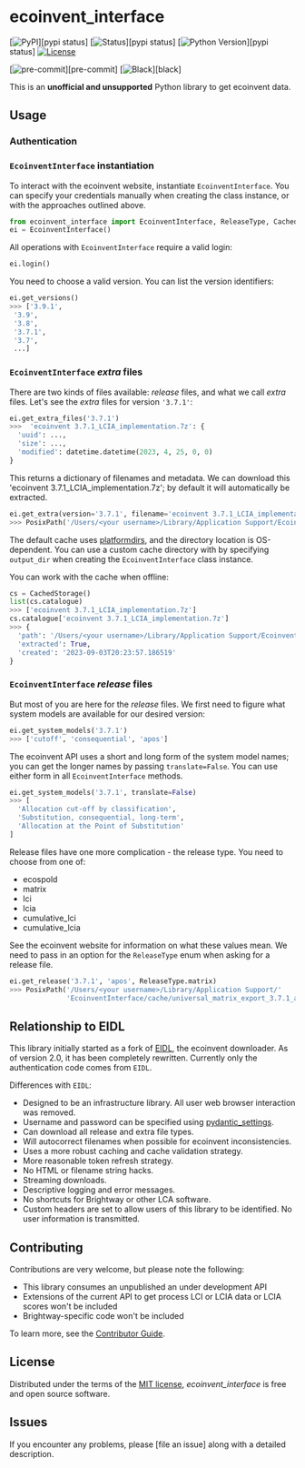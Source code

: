 # ecoinvent_interface

[![PyPI](https://img.shields.io/pypi/v/ecoinvent_interface.svg)][pypi status]
[![Status](https://img.shields.io/pypi/status/ecoinvent_interface.svg)][pypi status]
[![Python Version](https://img.shields.io/pypi/pyversions/ecoinvent_interface)][pypi status]
[![License](https://img.shields.io/pypi/l/ecoinvent_interface)][license]

[![pre-commit](https://img.shields.io/badge/pre--commit-enabled-brightgreen?logo=pre-commit&logoColor=white)][pre-commit]
[![Black](https://img.shields.io/badge/code%20style-black-000000.svg)][black]

This is an **unofficial and unsupported** Python library to get ecoinvent data.

## Usage

### Authentication

### `EcoinventInterface` instantiation

To interact with the ecoinvent website, instantiate `EcoinventInterface`. You can specify your credentials manually when creating the class instance, or with the approaches outlined above.

```python
from ecoinvent_interface import EcoinventInterface, ReleaseType, CachedStorage
ei = EcoinventInterface()
```

All operations with `EcoinventInterface` require a valid login:

```python
ei.login()
```

You need to choose a valid version. You can list the version identifiers:

```python
ei.get_versions()
>>> ['3.9.1',
 '3.9',
 '3.8',
 '3.7.1',
 '3.7',
 ...]
```

### `EcoinventInterface` *extra* files

There are two kinds of files available: *release* files, and what we call *extra* files. Let's see the *extra* files for version `'3.7.1'`:

```python
ei.get_extra_files('3.7.1')
>>>  'ecoinvent 3.7.1_LCIA_implementation.7z': {
  'uuid': ...,
  'size': ...,
  'modified': datetime.datetime(2023, 4, 25, 0, 0)
}
```

This returns a dictionary of filenames and metadata. We can download this 'ecoinvent 3.7.1_LCIA_implementation.7z'; by default it will automatically be extracted.


```python
ei.get_extra(version='3.7.1', filename='ecoinvent 3.7.1_LCIA_implementation.7z')
>>> PosixPath('/Users/<your username>/Library/Application Support/EcoinventInterface/cache/ecoinvent 3.7.1_LCIA_implementation')
```

The default cache uses [platformdirs](https://platformdirs.readthedocs.io/en/latest/), and the directory location is OS-dependent. You can use a custom cache directory with by specifying `output_dir` when creating the `EcoinventInterface` class instance.

You can work with the cache when offline:

```python
cs = CachedStorage()
list(cs.catalogue)
>>> ['ecoinvent 3.7.1_LCIA_implementation.7z']
cs.catalogue['ecoinvent 3.7.1_LCIA_implementation.7z']
>>> {
  'path': '/Users/<your username>/Library/Application Support/EcoinventInterface/cache/ecoinvent 3.7.1_LCIA_implementation',
  'extracted': True,
  'created': '2023-09-03T20:23:57.186519'
}
```

### `EcoinventInterface` *release* files

But most of you are here for the *release* files. We first need to figure what system models are available for our desired version:

```python
ei.get_system_models('3.7.1')
>>> ['cutoff', 'consequential', 'apos']
```

The ecoinvent API uses a short and long form of the system model names; you can get the longer names by passing `translate=False`. You can use either form in all `EcoinventInterface` methods.

```python
ei.get_system_models('3.7.1', translate=False)
>>> [
  'Allocation cut-off by classification',
  'Substitution, consequential, long-term',
  'Allocation at the Point of Substitution'
]
```

Release files have one more complication - the release type. You need to choose from one of:

* ecospold
* matrix
* lci
* lcia
* cumulative_lci
* cumulative_lcia

See the ecoinvent website for information on what these values mean. We need to pass in an option for the `ReleaseType` enum when asking for a release file.

```python
ei.get_release('3.7.1', 'apos', ReleaseType.matrix)
>>> PosixPath('/Users/<your username>/Library/Application Support/'
              'EcoinventInterface/cache/universal_matrix_export_3.7.1_apos')
```

## Relationship to EIDL

This library initially started as a fork of [EIDL](https://github.com/haasad/EcoInventDownLoader), the ecoinvent downloader. As of version 2.0, it has been completely rewritten. Currently only the authentication code comes from `EIDL`.

Differences with `EIDL`:

* Designed to be an infrastructure library. All user web browser interaction was removed.
* Username and password can be specified using [pydantic_settings](https://docs.pydantic.dev/latest/usage/pydantic_settings/).
* Can download all release and extra file types.
* Will autocorrect filenames when possible for ecoinvent inconsistencies.
* Uses a more robust caching and cache validation strategy.
* More reasonable token refresh strategy.
* No HTML or filename string hacks.
* Streaming downloads.
* Descriptive logging and error messages.
* No shortcuts for Brightway or other LCA software.
* Custom headers are set to allow users of this library to be identified. No user information is transmitted.

## Contributing

Contributions are very welcome, but please note the following:

* This library consumes an unpublished an under development API
* Extensions of the current API to get process LCI or LCIA data or LCIA scores won't be included
* Brightway-specific code won't be included

To learn more, see the [Contributor Guide].

## License

Distributed under the terms of the [MIT license][license],
_ecoinvent_interface_ is free and open source software.

## Issues

If you encounter any problems,
please [file an issue] along with a detailed description.


<!-- github-only -->

[command-line reference]: https://ecoinvent_interface.readthedocs.io/en/latest/usage.html
[license]: https://github.com/brightway-lca/ecoinvent_interface/blob/main/LICENSE
[contributor guide]: https://github.com/brightway-lca/ecoinvent_interface/blob/main/CONTRIBUTING.md

